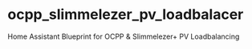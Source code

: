 # ocpp_slimmelezer_pv_loadbalacer
Home Assistant Blueprint for OCPP &amp; Slimmelezer+ PV Loadbalancing
